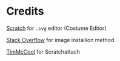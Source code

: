 # Credits

[Scratch](https://scratch.mit.edu) for `.svg` editor (Costume Editor)

[Stack Overflow](https://stackoverflow.com/questions/13137817/how-to-download-image-using-requests) for image installion method

[TimMcCool](https://github.com/TimMcCool) for Scratchattach
